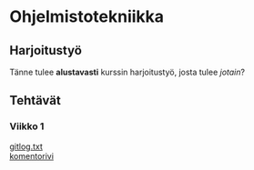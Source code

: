 # Ohjelmistotekniikka

## Harjoitustyö

Tänne tulee **alustavasti** kurssin harjoitustyö, josta tulee *jotain*?

## Tehtävät

### Viikko 1

[gitlog.txt](https://github.com/EgoTastic/ot-harjoitustyo/blob/main/laskarit/viikko1/gitlog.txt)  
[komentorivi](https://github.com/EgoTastic/ot-harjoitustyo/blob/main/laskarit/viikko1/komentorivi.txt)
